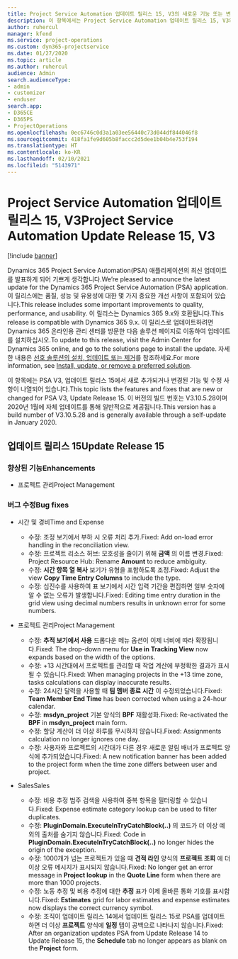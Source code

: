 ```yaml
---
title: Project Service Automation 업데이트 릴리스 15, V3의 새로운 기능 또는 변경된 기능
description: 이 항목에서는 Project Service Automation 업데이트 릴리스 15, V3의 새로운 기능에 대한 정보를 제공합니다.
author: ruhercul
manager: kfend
ms.service: project-operations
ms.custom: dyn365-projectservice
ms.date: 01/27/2020
ms.topic: article
ms.author: ruhercul
audience: Admin
search.audienceType:
- admin
- customizer
- enduser
search.app:
- D365CE
- D365PS
- ProjectOperations
ms.openlocfilehash: 0ec6746c0d3a1a03ee56440c73d044df844046f8
ms.sourcegitcommit: 418fa1fe9d605b8faccc2d5dee1b04b4e753f194
ms.translationtype: HT
ms.contentlocale: ko-KR
ms.lasthandoff: 02/10/2021
ms.locfileid: "5143971"
---
```

# <a name="project-service-automation-update-release-15-v3"></a><span data-ttu-id="7ccac-103">Project Service Automation 업데이트 릴리스 15, V3</span><span class="sxs-lookup"><span data-stu-id="7ccac-103">Project Service Automation Update Release 15, V3</span></span>

[!include [banner](../includes/psa-now-project-operations.md)]

<span data-ttu-id="7ccac-104">Dynamics 365 Project Service Automation(PSA) 애플리케이션의 최신 업데이트를 발표하게 되어 기쁘게 생각합니다.</span><span class="sxs-lookup"><span data-stu-id="7ccac-104">We’re pleased to announce the latest update for the Dynamics 365 Project Service Automation (PSA) application.</span></span> <span data-ttu-id="7ccac-105">이 릴리스에는 품질, 성능 및 유용성에 대한 몇 가지 중요한 개선 사항이 포함되어 있습니다.</span><span class="sxs-lookup"><span data-stu-id="7ccac-105">This release includes some important improvements to quality, performance, and usability.</span></span> <span data-ttu-id="7ccac-106">이 릴리스는 Dynamics 365 9.x와 호환됩니다.</span><span class="sxs-lookup"><span data-stu-id="7ccac-106">This release is compatible with Dynamics 365 9.x.</span></span> <span data-ttu-id="7ccac-107">이 릴리스로 업데이트하려면 Dynamics 365 온라인용 관리 센터를 방문한 다음 솔루션 페이지로 이동하여 업데이트를 설치하십시오.</span><span class="sxs-lookup"><span data-stu-id="7ccac-107">To update to this release, visit the Admin Center for Dynamics 365 online, and go to the solutions page to install the update.</span></span> <span data-ttu-id="7ccac-108">자세한 내용은 [선호 솔루션의 설치, 업데이트 또는 제거](https://docs.microsoft.com/power-platform/admin/install-remove-preferred-solution)를 참조하세요.</span><span class="sxs-lookup"><span data-stu-id="7ccac-108">For more information, see [Install, update, or remove a preferred solution](https://docs.microsoft.com/power-platform/admin/install-remove-preferred-solution).</span></span>

<span data-ttu-id="7ccac-109">이 항목에는 PSA V3, 업데이트 릴리스 15에서 새로 추가되거나 변경된 기능 및 수정 사항이 나열되어 있습니다.</span><span class="sxs-lookup"><span data-stu-id="7ccac-109">This topic lists the features and fixes that are new or changed for PSA V3, Update Release 15.</span></span> <span data-ttu-id="7ccac-110">이 버전의 빌드 번호는 V3.10.5.28이며 2020년 1월에 자체 업데이트를 통해 일반적으로 제공됩니다.</span><span class="sxs-lookup"><span data-stu-id="7ccac-110">This version has a build number of V3.10.5.28 and is generally available through a self-update in January 2020.</span></span>

## <a name="update-release-15"></a><span data-ttu-id="7ccac-111">업데이트 릴리스 15</span><span class="sxs-lookup"><span data-stu-id="7ccac-111">Update Release 15</span></span> 

### <a name="enhancements"></a><span data-ttu-id="7ccac-112">향상된 기능</span><span class="sxs-lookup"><span data-stu-id="7ccac-112">Enhancements</span></span>

- <span data-ttu-id="7ccac-113">프로젝트 관리</span><span class="sxs-lookup"><span data-stu-id="7ccac-113">Project Management</span></span>

### <a name="bug-fixes"></a><span data-ttu-id="7ccac-114">버그 수정</span><span class="sxs-lookup"><span data-stu-id="7ccac-114">Bug fixes</span></span>

- <span data-ttu-id="7ccac-115">시간 및 경비</span><span class="sxs-lookup"><span data-stu-id="7ccac-115">Time and Expense</span></span>

  - <span data-ttu-id="7ccac-116">수정: 조정 보기에서 부하 시 오류 처리 추가.</span><span class="sxs-lookup"><span data-stu-id="7ccac-116">Fixed: Add on-load error handling in the reconciliation view.</span></span>
  - <span data-ttu-id="7ccac-117">수정: 프로젝트 리소스 허브: 모호성을 줄이기 위해 **금액** 의 이름 변경.</span><span class="sxs-lookup"><span data-stu-id="7ccac-117">Fixed: Project Resource Hub: Rename **Amount** to reduce ambiguity.</span></span>
  - <span data-ttu-id="7ccac-118">수정: **시간 항목 열 복사** 보기가 유형을 포함하도록 조정.</span><span class="sxs-lookup"><span data-stu-id="7ccac-118">Fixed: Adjust the view **Copy Time Entry Columns** to include the type.</span></span>
  - <span data-ttu-id="7ccac-119">수정: 십진수를 사용하여 표 보기에서 시간 입력 기간을 편집하면 일부 숫자에 알 수 없는 오류가 발생합니다.</span><span class="sxs-lookup"><span data-stu-id="7ccac-119">Fixed: Editing time entry duration in the grid view using decimal numbers results in unknown error for some numbers.</span></span>

- <span data-ttu-id="7ccac-120">프로젝트 관리</span><span class="sxs-lookup"><span data-stu-id="7ccac-120">Project Management</span></span>

  - <span data-ttu-id="7ccac-121">수정: **추적 보기에서 사용** 드롭다운 메뉴 옵션이 이제 너비에 따라 확장됩니다.</span><span class="sxs-lookup"><span data-stu-id="7ccac-121">Fixed: The drop-down menu for **Use in Tracking View** now expands based on the width of the options.</span></span>
  - <span data-ttu-id="7ccac-122">수정: +13 시간대에서 프로젝트를 관리할 때 작업 계산에 부정확한 결과가 표시될 수 있습니다.</span><span class="sxs-lookup"><span data-stu-id="7ccac-122">Fixed: When managing projects in the +13 time zone, tasks calculations can display inaccurate results.</span></span>
  - <span data-ttu-id="7ccac-123">수정: 24시간 달력을 사용할 때 **팀 멤버 종료 시간** 이 수정되었습니다.</span><span class="sxs-lookup"><span data-stu-id="7ccac-123">Fixed: **Team Member End Time** has been corrected when using a 24-hour calendar.</span></span>
  - <span data-ttu-id="7ccac-124">수정: **msdyn_project** 기본 양식의 **BPF** 재활성화.</span><span class="sxs-lookup"><span data-stu-id="7ccac-124">Fixed: Re-activated the **BPF** in **msdyn_project** main form.</span></span>
  - <span data-ttu-id="7ccac-125">수정: 할당 계산이 더 이상 하루를 무시하지 않습니다.</span><span class="sxs-lookup"><span data-stu-id="7ccac-125">Fixed: Assignments calculation no longer ignores one day.</span></span>
  - <span data-ttu-id="7ccac-126">수정: 사용자와 프로젝트의 시간대가 다른 경우 새로운 알림 배너가 프로젝트 양식에 추가되었습니다.</span><span class="sxs-lookup"><span data-stu-id="7ccac-126">Fixed: A new notification banner has been added to the project form when the time zone differs between user and project.</span></span>

- <span data-ttu-id="7ccac-127">Sales</span><span class="sxs-lookup"><span data-stu-id="7ccac-127">Sales</span></span>

  - <span data-ttu-id="7ccac-128">수정: 비용 추정 범주 검색을 사용하여 중복 항목을 필터링할 수 있습니다.</span><span class="sxs-lookup"><span data-stu-id="7ccac-128">Fixed: Expense estimate category lookup can be used to filter duplicates.</span></span>
  - <span data-ttu-id="7ccac-129">수정: **PluginDomain.ExecuteInTryCatchBlock(..)** 의 코드가 더 이상 예외의 출처를 숨기지 않습니다.</span><span class="sxs-lookup"><span data-stu-id="7ccac-129">Fixed: Code in **PluginDomain.ExecuteInTryCatchBlock(..)** no longer hides the origin of the exception.</span></span>
  - <span data-ttu-id="7ccac-130">수정: 1000개가 넘는 프로젝트가 있을 때 **견적 라인** 양식의 **프로젝트 조회** 에 더 이상 오류 메시지가 표시되지 않습니다.</span><span class="sxs-lookup"><span data-stu-id="7ccac-130">Fixed: No longer get an error message in **Project lookup** in the **Quote Line** form when there are more than 1000 projects.</span></span>
  - <span data-ttu-id="7ccac-131">수정: 노동 추정 및 비용 추정에 대한 **추정** 표가 이제 올바른 통화 기호를 표시합니다.</span><span class="sxs-lookup"><span data-stu-id="7ccac-131">Fixed: **Estimates** grid for labor estimates and expense estimates now displays the correct currency symbol.</span></span>
  - <span data-ttu-id="7ccac-132">수정: 조직이 업데이트 릴리스 14에서 업데이트 릴리스 15로 PSA를 업데이트하면 더 이상 **프로젝트** 양식에 **일정** 탭이 공백으로 나타나지 않습니다.</span><span class="sxs-lookup"><span data-stu-id="7ccac-132">Fixed: After an organization updates PSA from Update Release 14 to Update Release 15, the **Schedule** tab no longer appears as blank on the **Project** form.</span></span>
